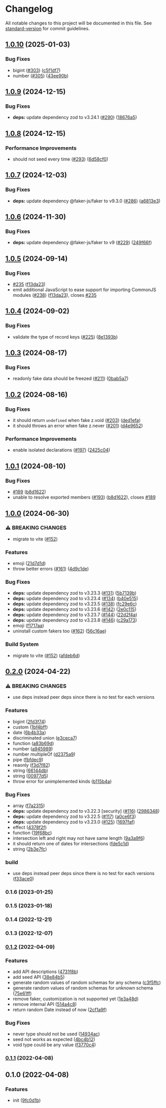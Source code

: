 # Changelog

All notable changes to this project will be documented in this file. See [standard-version](https://github.com/conventional-changelog/standard-version) for commit guidelines.

## [1.0.10](https://github.com/soc221b/zod-schema-faker/compare/1.0.9...1.0.10) (2025-01-03)


### Bug Fixes

* bigint ([#303](https://github.com/soc221b/zod-schema-faker/issues/303)) ([c5f1df7](https://github.com/soc221b/zod-schema-faker/commit/c5f1df76f6e808a42f15c5dce0ef68d6600c8833))
* number ([#305](https://github.com/soc221b/zod-schema-faker/issues/305)) ([43ee90b](https://github.com/soc221b/zod-schema-faker/commit/43ee90b2ba8171b201f73e4c42ed21fb096acf6f))

## [1.0.9](https://github.com/soc221b/zod-schema-faker/compare/1.0.8...1.0.9) (2024-12-15)


### Bug Fixes

* **deps:** update dependency zod to v3.24.1 ([#290](https://github.com/soc221b/zod-schema-faker/issues/290)) ([18676a5](https://github.com/soc221b/zod-schema-faker/commit/18676a594689647fb7e216ba6b949356507c163d))

## [1.0.8](https://github.com/soc221b/zod-schema-faker/compare/1.0.7...1.0.8) (2024-12-15)


### Performance Improvements

* should not seed every time ([#293](https://github.com/soc221b/zod-schema-faker/issues/293)) ([6d58cf0](https://github.com/soc221b/zod-schema-faker/commit/6d58cf0c085b703e9be95c69b8a07c753b0ba985))

## [1.0.7](https://github.com/soc221b/zod-schema-faker/compare/1.0.6...1.0.7) (2024-12-03)


### Bug Fixes

* **deps:** update dependency @faker-js/faker to v9.3.0 ([#286](https://github.com/soc221b/zod-schema-faker/issues/286)) ([a6813e3](https://github.com/soc221b/zod-schema-faker/commit/a6813e315874aedeb30f4a11f9aa4a58de672009))

## [1.0.6](https://github.com/soc221b/zod-schema-faker/compare/1.0.5...1.0.6) (2024-11-30)


### Bug Fixes

* **deps:** update dependency @faker-js/faker to v9 ([#229](https://github.com/soc221b/zod-schema-faker/issues/229)) ([249f66f](https://github.com/soc221b/zod-schema-faker/commit/249f66f508944aad47ccd61f58c0cd511820fe50))

## [1.0.5](https://github.com/soc221b/zod-schema-faker/compare/1.0.4...v1.0.5) (2024-09-14)


### Bug Fixes

* [#235](https://github.com/soc221b/zod-schema-faker/issues/235) ([f13da23](https://github.com/soc221b/zod-schema-faker/commit/f13da2346eeeb4659ec91fa55635af19d4b780e7))
* emit additional JavaScript to ease support for importing CommonJS modules ([#238](https://github.com/soc221b/zod-schema-faker/issues/238)) ([f13da23](https://github.com/soc221b/zod-schema-faker/commit/f13da2346eeeb4659ec91fa55635af19d4b780e7)), closes [#235](https://github.com/soc221b/zod-schema-faker/issues/235)

## [1.0.4](https://github.com/soc221b/zod-schema-faker/compare/1.0.3...v1.0.4) (2024-09-02)


### Bug Fixes

* validate the type of record keys ([#225](https://github.com/soc221b/zod-schema-faker/issues/225)) ([8e1393b](https://github.com/soc221b/zod-schema-faker/commit/8e1393bcfb563b0b9ff386ec0fd5d93c96b0b308))

## [1.0.3](https://github.com/soc221b/zod-schema-faker/compare/1.0.2...v1.0.3) (2024-08-17)


### Bug Fixes

* readonly fake data should be freezed ([#211](https://github.com/soc221b/zod-schema-faker/issues/211)) ([0bab5a7](https://github.com/soc221b/zod-schema-faker/commit/0bab5a7272a181c14bcd82dae33a66b1de2c2e98))

## [1.0.2](https://github.com/soc221b/zod-schema-faker/compare/1.0.1...v1.0.2) (2024-08-16)


### Bug Fixes

* it should return `undefined` when fake z.void ([#203](https://github.com/soc221b/zod-schema-faker/issues/203)) ([ded1efa](https://github.com/soc221b/zod-schema-faker/commit/ded1efa5890753cc05c831f719f456149424179b))
* it should throws an error when fake z.never ([#201](https://github.com/soc221b/zod-schema-faker/issues/201)) ([d4e9652](https://github.com/soc221b/zod-schema-faker/commit/d4e9652540a4468915d8abf009f27e34c5e3b54a))


### Performance Improvements

* enable isolated declarations ([#197](https://github.com/soc221b/zod-schema-faker/issues/197)) ([2425c04](https://github.com/soc221b/zod-schema-faker/commit/2425c042c8c91114f931c11b21fd37f53ff5d102))

## [1.0.1](https://github.com/soc221b/zod-schema-faker/compare/1.0.0...v1.0.1) (2024-08-10)


### Bug Fixes

* [#189](https://github.com/soc221b/zod-schema-faker/issues/189) ([b8d1622](https://github.com/soc221b/zod-schema-faker/commit/b8d162244d4ffee29d0c0744ed1d0299b78c0978))
* unable to resolve exported members ([#193](https://github.com/soc221b/zod-schema-faker/issues/193)) ([b8d1622](https://github.com/soc221b/zod-schema-faker/commit/b8d162244d4ffee29d0c0744ed1d0299b78c0978)), closes [#189](https://github.com/soc221b/zod-schema-faker/issues/189)

## [1.0.0](https://github.com/soc221b/zod-schema-faker/compare/0.2.0...v1.0.0) (2024-06-30)


### ⚠ BREAKING CHANGES

* migrate to vite ([#152](https://github.com/soc221b/zod-schema-faker/issues/152))

### Features

* emoji ([21d7d1d](https://github.com/soc221b/zod-schema-faker/commit/21d7d1d72fae31be7d49f20fcdc7480044f15101))
* throw better errors ([#161](https://github.com/soc221b/zod-schema-faker/issues/161)) ([4d9c1de](https://github.com/soc221b/zod-schema-faker/commit/4d9c1de9da76eafda2b1551746b45d84c5100900))


### Bug Fixes

* **deps:** update dependency zod to v3.23.3 ([#131](https://github.com/soc221b/zod-schema-faker/issues/131)) ([5b7139b](https://github.com/soc221b/zod-schema-faker/commit/5b7139b86229d27959f3fe247f52d5f96f271fa9))
* **deps:** update dependency zod to v3.23.4 ([#134](https://github.com/soc221b/zod-schema-faker/issues/134)) ([b40e515](https://github.com/soc221b/zod-schema-faker/commit/b40e5150fc3f3ddd130ab84534d7db75e08fd3f1))
* **deps:** update dependency zod to v3.23.5 ([#138](https://github.com/soc221b/zod-schema-faker/issues/138)) ([fc29e6c](https://github.com/soc221b/zod-schema-faker/commit/fc29e6c816101db2d5d9282f051c3e71e66440dc))
* **deps:** update dependency zod to v3.23.6 ([#142](https://github.com/soc221b/zod-schema-faker/issues/142)) ([2e0c115](https://github.com/soc221b/zod-schema-faker/commit/2e0c115dc851c0ce7a9a4482eae3426dfa313809))
* **deps:** update dependency zod to v3.23.7 ([#144](https://github.com/soc221b/zod-schema-faker/issues/144)) ([22d2f4a](https://github.com/soc221b/zod-schema-faker/commit/22d2f4a665665abdd2e3d392a51cd96ea4fa448d))
* **deps:** update dependency zod to v3.23.8 ([#146](https://github.com/soc221b/zod-schema-faker/issues/146)) ([c29a173](https://github.com/soc221b/zod-schema-faker/commit/c29a173e941a4e8013714f97a6a01231e576f085))
* emoji ([f1717aa](https://github.com/soc221b/zod-schema-faker/commit/f1717aa2ee1c48026642d16a3587fa44f606fd4e))
* uninstall custom fakers too ([#162](https://github.com/soc221b/zod-schema-faker/issues/162)) ([56c16ae](https://github.com/soc221b/zod-schema-faker/commit/56c16aec4eef32cccd2a9063e16c6e417654c585))


### Build System

* migrate to vite ([#152](https://github.com/soc221b/zod-schema-faker/issues/152)) ([afdeb6d](https://github.com/soc221b/zod-schema-faker/commit/afdeb6d3bebd6ae990da4723acf69a0e375234e2))

## [0.2.0](https://github.com/iendeavor/zod-schema-faker/compare/v0.1.3...v0.2.0) (2024-04-22)


### ⚠ BREAKING CHANGES

* use deps instead peer deps since there is no test for each versions

### Features

* bigint ([2fd3f74](https://github.com/iendeavor/zod-schema-faker/commit/2fd3f7473610f228bd3418b3ce12987e3de6454b))
* custom ([1bf4bff](https://github.com/iendeavor/zod-schema-faker/commit/1bf4bffd243500b4c8869ae67b2d5ed0753a0c02))
* date ([6b4b33a](https://github.com/iendeavor/zod-schema-faker/commit/6b4b33ad32375bb2ab5d9b75e722267787d6d63e))
* discriminated union ([e3ceca7](https://github.com/iendeavor/zod-schema-faker/commit/e3ceca731521e433bd3d7f9eaaf54d1bba77be57))
* function ([a83b69d](https://github.com/iendeavor/zod-schema-faker/commit/a83b69d26219f07499ab7f98e576eb749449bcd0))
* number ([a945989](https://github.com/iendeavor/zod-schema-faker/commit/a945989248d3ccc803ca563d62fce6980ea16efc))
* number multipleOf ([d2375a9](https://github.com/iendeavor/zod-schema-faker/commit/d2375a9b1150fde50c688e20d30db3018d0cdf14))
* pipe ([fbfdec9](https://github.com/iendeavor/zod-schema-faker/commit/fbfdec9862c7cb80851bb7f88ec2a50b55e361e6))
* reaonly ([f3d7f82](https://github.com/iendeavor/zod-schema-faker/commit/f3d7f8288926d08d0ed7730e3bb29bd2b839cde2))
* string ([66144db](https://github.com/iendeavor/zod-schema-faker/commit/66144dbc3bbc3678a17b9f5487b703e71828a5a4))
* string ([00977d5](https://github.com/iendeavor/zod-schema-faker/commit/00977d58b24302b6b26fc256543175d41911b663))
* throw error for unimplemented kinds ([b115b4a](https://github.com/iendeavor/zod-schema-faker/commit/b115b4a71b652ea2e80cdf59f5aeae962be311d7))


### Bug Fixes

* array ([f7a2315](https://github.com/iendeavor/zod-schema-faker/commit/f7a2315a6c1b3ea972a94cbdecad09721e0dd62a))
* **deps:** update dependency zod to v3.22.3 [security] ([#116](https://github.com/iendeavor/zod-schema-faker/issues/116)) ([2986348](https://github.com/iendeavor/zod-schema-faker/commit/298634893b9e0a2911a976de0f9773ca04d4f35f))
* **deps:** update dependency zod to v3.22.5 ([#117](https://github.com/iendeavor/zod-schema-faker/issues/117)) ([a0ce6f3](https://github.com/iendeavor/zod-schema-faker/commit/a0ce6f322b9e26cad8a5898337e8a0818f18937c))
* **deps:** update dependency zod to v3.23.0 ([#125](https://github.com/iendeavor/zod-schema-faker/issues/125)) ([1697faf](https://github.com/iendeavor/zod-schema-faker/commit/1697faf51035bd1c7c36ebc106a5ba1e3282737a))
* effect ([4378f2f](https://github.com/iendeavor/zod-schema-faker/commit/4378f2fe41cbd03364058cdf790813af061277a9))
* function ([19f68bc](https://github.com/iendeavor/zod-schema-faker/commit/19f68bcb570017c2918c12a50fc271dd241531fb))
* intersection left and right may not have same length ([9a3a9f6](https://github.com/iendeavor/zod-schema-faker/commit/9a3a9f6bed95ee46737b520ad9da68d352f7a54e))
* it should return one of dates for intersections ([fde5c1d](https://github.com/iendeavor/zod-schema-faker/commit/fde5c1d5477850f045cb14da5ed2cb7bef612c74))
* string ([2b3e7fc](https://github.com/iendeavor/zod-schema-faker/commit/2b3e7fc8c880d69aaf6c57be413c1eb4d63e2daa))


### build

* use deps instead peer deps since there is no test for each versions ([f33ace0](https://github.com/iendeavor/zod-schema-faker/commit/f33ace0060db5d782473d67c577b4a1d8c5c8e1f))

### 0.1.6 (2023-01-25)

### 0.1.5 (2023-01-18)

### 0.1.4 (2022-12-21)

### 0.1.3 (2022-12-07)

### [0.1.2](https://github.com/iendeavor/zod-schema-faker/compare/v0.1.1...v0.1.2) (2022-04-09)


### Features

* add API descriptions ([4731f8b](https://github.com/iendeavor/zod-schema-faker/commit/4731f8bea78dc201e125fd66453523e38e37897b))
* add seed API ([38e84b5](https://github.com/iendeavor/zod-schema-faker/commit/38e84b560905e848fd6653890ad1b5ca47280a26))
* generate random values of random schemas for any schema ([c3f5ffc](https://github.com/iendeavor/zod-schema-faker/commit/c3f5ffc434b47ecc05203cc8560ec368cabeb20a))
* generate random values of random schemas for unknown schema ([75e61ff](https://github.com/iendeavor/zod-schema-faker/commit/75e61ffaf0967cec990b7b11678496e8cd459f01))
* remove faker, customization is not supported yet ([1e3a48d](https://github.com/iendeavor/zod-schema-faker/commit/1e3a48d4bbfe861c7b9726e30cf3ed4ac35d48a0))
* remove internal API ([514a4c8](https://github.com/iendeavor/zod-schema-faker/commit/514a4c8c4a3561de025a479a7a3cee8ad1d53996))
* return random Date instead of now ([2cf1a9f](https://github.com/iendeavor/zod-schema-faker/commit/2cf1a9f2629b167df98323c57a9905e77adc4ad0))


### Bug Fixes

* never type should not be used ([14934ac](https://github.com/iendeavor/zod-schema-faker/commit/14934ac2e7ef249ade6845392db927987ace9e2e))
* seed not works as expected ([4bc4b12](https://github.com/iendeavor/zod-schema-faker/commit/4bc4b128dce34d6581bc387ea1f1107e7ed74fb6))
* void type could be any value ([f3770c4](https://github.com/iendeavor/zod-schema-faker/commit/f3770c4a22bcb525551d9428d1189558d02f95d1))

### [0.1.1](https://github.com/iendeavor/zod-schema-faker/compare/v0.1.0...v0.1.1) (2022-04-08)

## 0.1.0 (2022-04-08)


### Features

* init ([9fc0d1b](https://github.com/iendeavor/zod-schema-faker/commit/9fc0d1bcd67e06c64e567b641cff43fa33ad1eb9))

